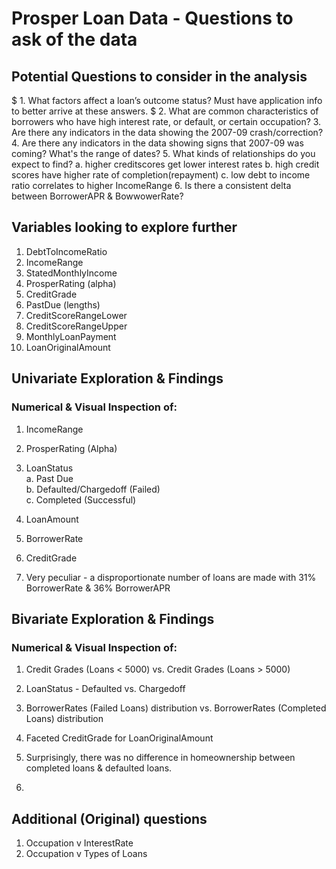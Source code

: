 # Prosper Loan Data - Questions to ask of the data

## Potential Questions to consider in the analysis

$ 1. What factors affect a loan’s outcome status? Must have application info to better arrive at these answers. $
2. What are common characteristics of borrowers who have high interest rate, or default, or certain occupation?
3. Are there any indicators in the data showing the 2007-09 crash/correction?
4. Are there any indicators in the data showing signs that 2007-09 was coming? What's the range of dates?
5. What kinds of relationships do you expect to find?
    a. higher creditscores get lower interest rates
    b. high credit scores have higher rate of completion(repayment)
    c. low debt to income ratio correlates to higher IncomeRange
6. Is there a consistent delta between BorrowerAPR & BowwowerRate?


## Variables looking to explore further

1. DebtToIncomeRatio
2. IncomeRange
3. StatedMonthlyIncome
4. ProsperRating (alpha)
5. CreditGrade
6. PastDue (lengths)
7. CreditScoreRangeLower
8. CreditScoreRangeUpper
9. MonthlyLoanPayment
10. LoanOriginalAmount

## Univariate Exploration & Findings
### Numerical & Visual Inspection of:

1. IncomeRange
2. ProsperRating (Alpha)
3. LoanStatus </br>
    a. Past Due</br>
    b. Defaulted/Chargedoff (Failed)</br>
    c. Completed (Successful)
4. LoanAmount
5. BorrowerRate
6. CreditGrade

1. Very peculiar - a disproportionate number of loans are made with 31% BorrowerRate & 36% BorrowerAPR

## Bivariate Exploration & Findings
### Numerical & Visual Inspection of:

1. Credit Grades (Loans < 5000) vs. Credit Grades (Loans > 5000)
2. LoanStatus - Defaulted vs. Chargedoff
3. BorrowerRates (Failed Loans) distribution vs. BorrowerRates (Completed Loans) distribution
4. Faceted CreditGrade for LoanOriginalAmount

1. Surprisingly, there was no difference in homeownership between completed loans & defaulted loans.
2. 

## Additional (Original) questions

1. Occupation v InterestRate
2. Occupation v Types of Loans
